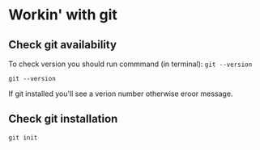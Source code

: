 # Workin' with git

## Check git availability

To check version you should run commmand (in terminal):
```git --version```

```
git --version
```

If git installed you'll see a verion number otherwise eroor message.

## Check git installation 

```git init```
